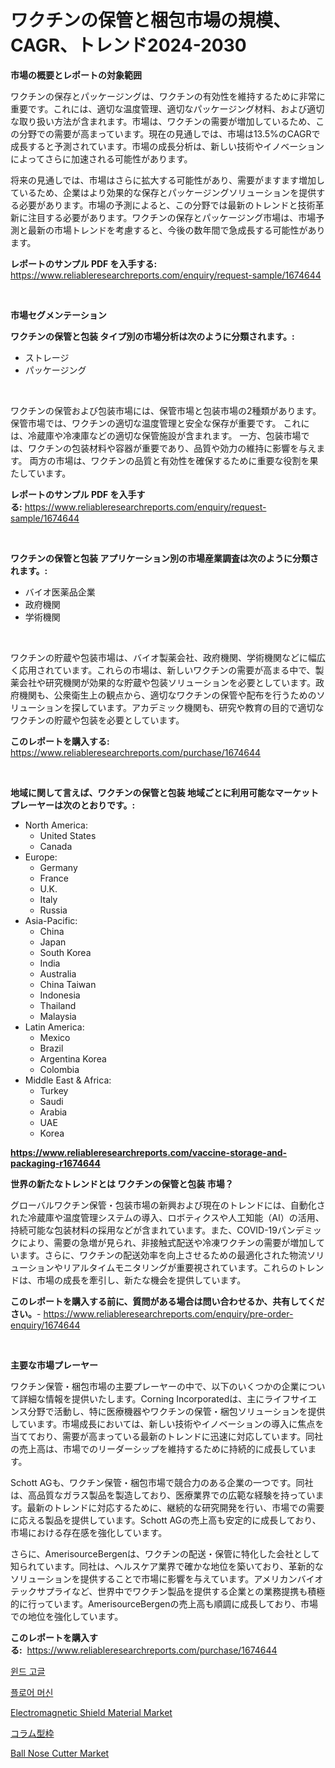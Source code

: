 <p><h1>ワクチンの保管と梱包市場の規模、CAGR、トレンド2024-2030</h1></p><p><strong>市場の概要とレポートの対象範囲</strong></p>
<p><p>ワクチンの保存とパッケージングは、ワクチンの有効性を維持するために非常に重要です。これには、適切な温度管理、適切なパッケージング材料、および適切な取り扱い方法が含まれます。市場は、ワクチンの需要が増加しているため、この分野での需要が高まっています。現在の見通しでは、市場は13.5%のCAGRで成長すると予測されています。市場の成長分析は、新しい技術やイノベーションによってさらに加速される可能性があります。</p><p>将来の見通しでは、市場はさらに拡大する可能性があり、需要がますます増加しているため、企業はより効果的な保存とパッケージングソリューションを提供する必要があります。市場の予測によると、この分野では最新のトレンドと技術革新に注目する必要があります。ワクチンの保存とパッケージング市場は、市場予測と最新の市場トレンドを考慮すると、今後の数年間で急成長する可能性があります。</p></p>
<p><strong>レポートのサンプル PDF を入手する:</strong> <a href="https://www.reliableresearchreports.com/enquiry/request-sample/1674644">https://www.reliableresearchreports.com/enquiry/request-sample/1674644</a></p>
<p>&nbsp;</p>
<p><strong>市場セグメンテーション</strong></p>
<p><strong>ワクチンの保管と包装 タイプ別の市場分析は次のように分類されます。:</strong></p>
<p><ul><li>ストレージ</li><li>パッケージング</li></ul></p>
<p>&nbsp;</p>
<p><p>ワクチンの保管および包装市場には、保管市場と包装市場の2種類があります。 保管市場では、ワクチンの適切な温度管理と安全な保存が重要です。 これには、冷蔵庫や冷凍庫などの適切な保管施設が含まれます。 一方、包装市場では、ワクチンの包装材料や容器が重要であり、品質や効力の維持に影響を与えます。 両方の市場は、ワクチンの品質と有効性を確保するために重要な役割を果たしています。</p></p>
<p><strong>レポートのサンプル PDF を入手する:</strong>&nbsp;<a href="https://www.reliableresearchreports.com/enquiry/request-sample/1674644">https://www.reliableresearchreports.com/enquiry/request-sample/1674644</a></p>
<p>&nbsp;</p>
<p><strong> ワクチンの保管と包装 アプリケーション別の市場産業調査は次のように分類されます。:</strong></p>
<p><ul><li>バイオ医薬品企業</li><li>政府機関</li><li>学術機関</li></ul></p>
<p>&nbsp;</p>
<p><p>ワクチンの貯蔵や包装市場は、バイオ製薬会社、政府機関、学術機関などに幅広く応用されています。これらの市場は、新しいワクチンの需要が高まる中で、製薬会社や研究機関が効果的な貯蔵や包装ソリューションを必要としています。政府機関も、公衆衛生上の観点から、適切なワクチンの保管や配布を行うためのソリューションを探しています。アカデミック機関も、研究や教育の目的で適切なワクチンの貯蔵や包装を必要としています。</p></p>
<p><strong>このレポートを購入する:</strong>&nbsp; <a href="https://www.reliableresearchreports.com/purchase/1674644">https://www.reliableresearchreports.com/purchase/1674644</a></p>
<p>&nbsp;</p>
<p><strong>地域に関して言えば、ワクチンの保管と包装 地域ごとに利用可能なマーケットプレーヤーは次のとおりです。:</strong></p>
<p><ul>
    <li>
        North America:
        <ul>
            <li>United States</li>
            <li>Canada</li>
        </ul>
    </li>
    <li>
        Europe:
        <ul>
            <li>Germany</li>
            <li>France</li>
            <li>U.K.</li>
            <li>Italy</li>
            <li>Russia</li>
        </ul>
    </li>
    <li>
        Asia-Pacific:
        <ul>
            <li>China</li>
            <li>Japan</li>
            <li>South Korea</li>
            <li>India</li>
            <li>Australia</li>
            <li>China Taiwan</li>
            <li>Indonesia</li>
            <li>Thailand</li>
            <li>Malaysia</li>
        </ul>
    </li>
    <li>
        Latin America:
        <ul>
            <li>Mexico</li>
            <li>Brazil</li>
            <li>Argentina Korea</li>
            <li>Colombia</li>
        </ul>
    </li>
    <li>
        Middle East & Africa:
        <ul>
            <li>Turkey</li>
            <li>Saudi</li>
            <li>Arabia</li>
            <li>UAE</li>
            <li>Korea</li>
        </ul>
    </li>
    </ul></p>
<p><strong><a href="https://www.reliableresearchreports.com/vaccine-storage-and-packaging-r1674644">https://www.reliableresearchreports.com/vaccine-storage-and-packaging-r1674644</a></strong>&nbsp;</p>
<p><strong>世界の新たなトレンドとは ワクチンの保管と包装 市場？</strong></p>
<p><p>グローバルワクチン保管・包装市場の新興および現在のトレンドには、自動化された冷蔵庫や温度管理システムの導入、ロボティクスや人工知能（AI）の活用、持続可能な包装材料の採用などが含まれています。また、COVID-19パンデミックにより、需要の急増が見られ、非接触式配送や冷凍ワクチンの需要が増加しています。さらに、ワクチンの配送効率を向上させるための最適化された物流ソリューションやリアルタイムモニタリングが重要視されています。これらのトレンドは、市場の成長を牽引し、新たな機会を提供しています。</p></p>
<p><strong>このレポートを購入する前に、質問がある場合は問い合わせるか、共有してください。</strong>- <a href="https://www.reliableresearchreports.com/enquiry/pre-order-enquiry/1674644">https://www.reliableresearchreports.com/enquiry/pre-order-enquiry/1674644</a></p>
<p>&nbsp;</p>
<p><strong>主要な市場プレーヤー</strong></p>
<p><p>ワクチン保管・梱包市場の主要プレーヤーの中で、以下のいくつかの企業について詳細な情報を提供いたします。Corning Incorporatedは、主にライフサイエンス分野で活動し、特に医療機器やワクチンの保管・梱包ソリューションを提供しています。市場成長においては、新しい技術やイノベーションの導入に焦点を当てており、需要が高まっている最新のトレンドに迅速に対応しています。同社の売上高は、市場でのリーダーシップを維持するために持続的に成長しています。</p><p>Schott AGも、ワクチン保管・梱包市場で競合力のある企業の一つです。同社は、高品質なガラス製品を製造しており、医療業界での広範な経験を持っています。最新のトレンドに対応するために、継続的な研究開発を行い、市場での需要に応える製品を提供しています。Schott AGの売上高も安定的に成長しており、市場における存在感を強化しています。</p><p>さらに、AmerisourceBergenは、ワクチンの配送・保管に特化した会社として知られています。同社は、ヘルスケア業界で確かな地位を築いており、革新的なソリューションを提供することで市場に影響を与えています。アメリカンバイオテックサプライなど、世界中でワクチン製品を提供する企業との業務提携も積極的に行っています。AmerisourceBergenの売上高も順調に成長しており、市場での地位を強化しています。</p></p>
<p><strong>このレポートを購入する:</strong>&nbsp;&nbsp;<a href="https://www.reliableresearchreports.com/purchase/1674644">https://www.reliableresearchreports.com/purchase/1674644</a></p>
<p><p><a href="https://medium.com/@justynwelch/%EB%B0%94%EB%9E%8C-%EA%B3%A0%EA%B8%80-%EC%8B%9C%EC%9E%A5-%EB%B6%84%EC%84%9D-%EA%B8%80%EB%A1%9C%EB%B2%8C-%EC%82%B0%EC%97%85-%EC%A0%84%EB%A7%9D-%EB%B0%8F-%EC%98%88%EC%B8%A1-2024%EB%85%84%EB%B6%80%ED%84%B0-2031%EB%85%84-bec7fb89cb7c">윈드 고글</a></p><p><a href="https://medium.com/@agustinfeil/%EB%B0%94%EB%8B%A5-%EC%B2%AD%EC%86%8C%EA%B8%B0-%EC%8B%9C%EC%9E%A5-%ED%86%B5%EC%B0%B0-%EC%8B%9C%EC%9E%A5-%EB%8F%99%ED%96%A5-%EC%84%B1%EC%9E%A5-2024%EB%85%84%EB%B6%80%ED%84%B0-2031%EB%85%84%EA%B9%8C%EC%A7%80-%EC%98%88%EC%B8%A1%EB%90%9C-%EA%B2%83-2943ef2f588d">플로어 머신</a></p><p><a href="https://www.linkedin.com/pulse/electromagnetic-shield-material-market-analysis-size-global-nxlsc?trackingId=O3uHvrmFCpMxnL9rWJXvEg%3D%3D">Electromagnetic Shield Material Market</a></p><p><a href="https://github.com/lrlmopnhwd79300/Market-Research-Report-List-1/blob/main/410620126787.md">コラム型枠</a></p><p><a href="https://github.com/Airanohannonzb68e5pb53oc1/Market-Research-Report-List-2/blob/main/ball-nose-cutter-market.md">Ball Nose Cutter Market</a></p></p>